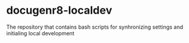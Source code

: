 # docugenr8-localdev
The repository that contains bash scripts for synhronizing settings and initialing local development
